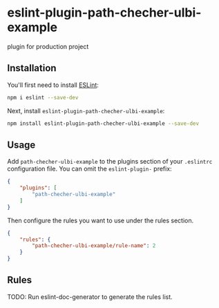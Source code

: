 # eslint-plugin-path-checher-ulbi-example

plugin for production project

## Installation

You'll first need to install [ESLint](https://eslint.org/):

```sh
npm i eslint --save-dev
```

Next, install `eslint-plugin-path-checher-ulbi-example`:

```sh
npm install eslint-plugin-path-checher-ulbi-example --save-dev
```

## Usage

Add `path-checher-ulbi-example` to the plugins section of your `.eslintrc` configuration file. You can omit the `eslint-plugin-` prefix:

```json
{
    "plugins": [
        "path-checher-ulbi-example"
    ]
}
```


Then configure the rules you want to use under the rules section.

```json
{
    "rules": {
        "path-checher-ulbi-example/rule-name": 2
    }
}
```

## Rules

<!-- begin auto-generated rules list -->
TODO: Run eslint-doc-generator to generate the rules list.
<!-- end auto-generated rules list -->


